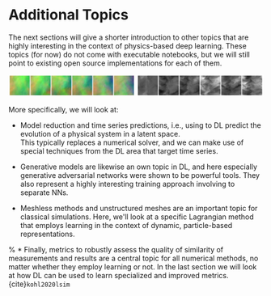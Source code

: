 Additional Topics
=======================

The next sections will give a shorter introduction to other topics that are highly 
interesting in the context of physics-based deep learning. These topics (for now) do
not come with executable notebooks, but we will still point to existing open source 
implementations for each of them.

![Divider](resources/divider4.jpg)

More specifically, we will look at:

* Model reduction and time series predictions, i.e., using to DL predict the evolution of a physical system in a latent space.	
  This typically replaces a numerical solver, and we can make use of special techniques from the DL area that target time series.

* Generative models are likewise an own topic in DL, and here especially generative adversarial networks were shown to be powerful tools. They also represent a highly interesting training approach involving to separate NNs.

* Meshless methods and unstructured meshes are an important topic for classical simulations. Here, we'll look at a specific Lagrangian method that employs learning in the context of dynamic, particle-based representations.

% * Finally, metrics to robustly assess the quality of similarity of measurements and results are a central topic for all numerical methods, no matter whether they employ learning or not. In the last section we will look at how DL can be used to learn specialized and improved metrics. {cite}`kohl2020lsim`

